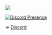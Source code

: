 ![](https://komarev.com/ghpvc/?username=ndbiaw&color=000033)

[![Discord Presence](https://lanyard.cnrad.dev/api/895438058621665331?theme=dark&bg=451e5d)](https://discord.com/users/895438058621665331)

=> [Discord](https://discord.gg/hvn)
